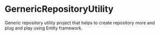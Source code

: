 # GernericRepositoryUtility
Generic repository utility project that helps to create repository more and plug and play using Entity framework.
